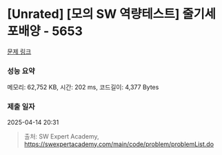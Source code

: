 # [Unrated] [모의 SW 역량테스트] 줄기세포배양 - 5653 

[문제 링크](https://swexpertacademy.com/main/code/problem/problemDetail.do?contestProbId=AWXRJ8EKe48DFAUo) 

### 성능 요약

메모리: 62,752 KB, 시간: 202 ms, 코드길이: 4,377 Bytes

### 제출 일자

2025-04-14 20:31



> 출처: SW Expert Academy, https://swexpertacademy.com/main/code/problem/problemList.do